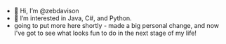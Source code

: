 - 👋 Hi, I’m @zebdavison
- 👀 I’m interested in Java, C#, and Python.
- going to put more here shortly - made a big personal change, and now I've got to see what looks fun to do in the next stage of my life! 
<!--
- 🌱 I’m currently learning TBD - made a big personal change, and now I've got to see what looks fun to do in the next stage of my life!
- 💞️ I’m looking to collaborate on - again, TBD.
- 📫 How to reach me ...
-->

<!---
zebdavison/zebdavison is a ✨ special ✨ repository because its `README.md` (this file) appears on your GitHub profile.
You can click the Preview link to take a look at your changes.
--->
